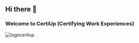 ## Hi there 👋 

### Welcome to CertiUp (Certifying Work Experiences)

![logocertiup](https://github.com/certiup/.github/assets/60319809/1ab03957-88fa-40be-ba20-77d59f532ea7)

